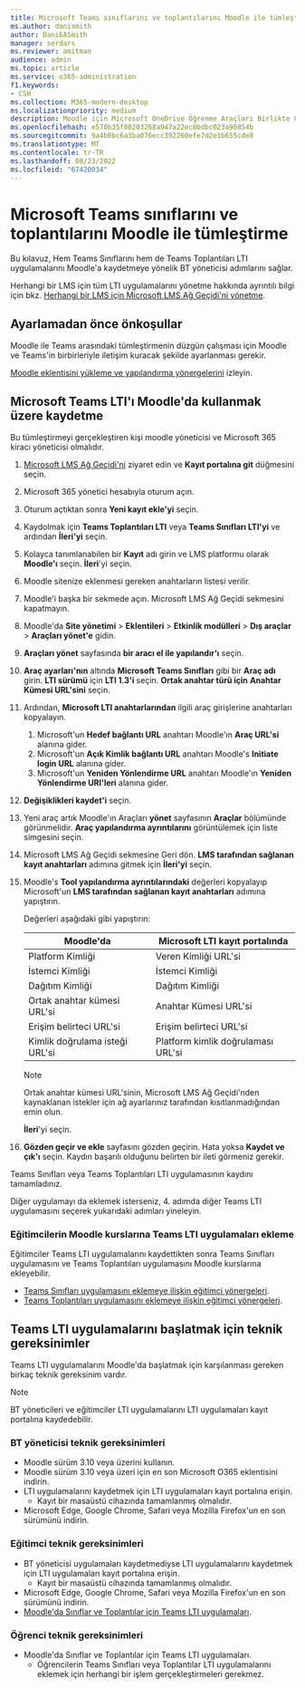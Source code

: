 ```yaml
---
title: Microsoft Teams sınıflarını ve toplantılarını Moodle ile tümleştirme
ms.author: danismith
author: DaniEASmith
manager: serdars
ms.reviewer: amitman
audience: admin
ms.topic: article
ms.service: o365-administration
f1.keywords:
- CSH
ms.collection: M365-modern-desktop
ms.localizationpriority: medium
description: Moodle için Microsoft OneDrive Öğrenme Araçları Birlikte Çalışabilirliği ile Teams sınıflarını ve toplantılarını oluşturun ve yönetin.
ms.openlocfilehash: e570b35f80203268a947a22ec8bdbc023a90854b
ms.sourcegitcommit: 9a4b0bc6a3ba076ecc392260efe7d2e1b655cde8
ms.translationtype: MT
ms.contentlocale: tr-TR
ms.lasthandoff: 08/23/2022
ms.locfileid: "67420034"
---
```

# <a name="integrate-microsoft-teams-classes-and-meetings-within-moodle"></a>Microsoft Teams sınıflarını ve toplantılarını Moodle ile tümleştirme

Bu kılavuz, Hem Teams Sınıflarını hem de Teams Toplantıları LTI uygulamalarını Moodle'a kaydetmeye yönelik BT yöneticisi adımlarını sağlar.

Herhangi bir LMS için tüm LTI uygulamalarını yönetme hakkında ayrıntılı bilgi için bkz. [Herhangi bir LMS için Microsoft LMS Ağ Geçidi'ni yönetme](manage-microsoft-one-lti.md).

## <a name="prerequisites-before-set-up"></a>Ayarlamadan önce önkoşullar

Moodle ile Teams arasındaki tümleştirmenin düzgün çalışması için Moodle ve Teams'in birbirleriyle iletişim kuracak şekilde ayarlanması gerekir.

[Moodle eklentisini yükleme ve yapılandırma yönergelerini](moodle-plugin-configuration.md) izleyin.

## <a name="register-microsoft-teams-lti-for-use-in-moodle"></a>Microsoft Teams LTI'ı Moodle'da kullanmak üzere kaydetme

Bu tümleştirmeyi gerçekleştiren kişi moodle yöneticisi ve Microsoft 365 kiracı yöneticisi olmalıdır.

1. [Microsoft LMS Ağ Geçidi'ni](https://lti.microsoft.com/) ziyaret edin ve **Kayıt portalına git** düğmesini seçin.

2. Microsoft 365 yönetici hesabıyla oturum açın.

3. Oturum açtıktan sonra **Yeni kayıt ekle'yi** seçin.

4. Kaydolmak için **Teams Toplantıları LTI** veya **Teams Sınıfları LTI'yi** ve ardından **İleri'yi** seçin.

5. Kolayca tanımlanabilen bir **Kayıt** adı girin ve LMS platformu olarak **Moodle'ı** seçin. **İleri**'yi seçin.

6. Moodle sitenize eklenmesi gereken anahtarların listesi verilir.

7. Moodle'i başka bir sekmede açın. Microsoft LMS Ağ Geçidi sekmesini kapatmayın.

8. Moodle'da **Site yönetimi** > **Eklentileri** > **Etkinlik modülleri** > **Dış araçlar** > **Araçları yönet'e** gidin.

9. **Araçları yönet** sayfasında **bir aracı el ile yapılandır'ı** seçin.

10. **Araç ayarları'nın** altında **Microsoft Teams Sınıfları** gibi bir **Araç adı** girin. **LTI sürümü** için **LTI 1.3'i** seçin. **Ortak anahtar türü için** **Anahtar Kümesi URL'sini** seçin.

11. Ardından, **Microsoft LTI anahtarlarından** ilgili araç girişlerine anahtarları kopyalayın.
    1. Microsoft'un **Hedef bağlantı URL** anahtarı Moodle'ın **Araç URL'si** alanına gider.
    1. Microsoft'un **Açık Kimlik bağlantı URL** anahtarı Moodle's **Initiate login URL** alanına gider.
    1. Microsoft'un **Yeniden Yönlendirme URL** anahtarı Moodle'ın **Yeniden Yönlendirme URI'leri** alanına gider.

12. **Değişiklikleri kaydet'i** seçin.

13. Yeni araç artık Moodle'ın Araçları **yönet** sayfasının **Araçlar** bölümünde görünmelidir. **Araç yapılandırma ayrıntılarını** görüntülemek için liste simgesini seçin.

14. Microsoft LMS Ağ Geçidi sekmesine Geri dön. **LMS tarafından sağlanan kayıt anahtarları** adımına gitmek için **İleri'yi** seçin.

15. Moodle's **Tool yapılandırma ayrıntılarındaki** değerleri kopyalayıp Microsoft'un **LMS tarafından sağlanan kayıt anahtarları** adımına yapıştırın.

    Değerleri aşağıdaki gibi yapıştırın:

    | Moodle'da | Microsoft LTI kayıt portalında |
    | --------- | ------------------------------------ |
    | Platform Kimliği | Veren Kimliği URL'si |
    | İstemci Kimliği | İstemci Kimliği |
    | Dağıtım Kimliği | Dağıtım Kimliği |
    | Ortak anahtar kümesi URL'si | Anahtar Kümesi URL'si |
    | Erişim belirteci URL'si | Erişim belirteci URL'si |
    | Kimlik doğrulama isteği URL'si | Platform kimlik doğrulaması URL'si |

    >[!NOTE]
    > Ortak anahtar kümesi URL'sinin, Microsoft LMS Ağ Geçidi'nden kaynaklanan istekler için ağ ayarlarınız tarafından kısıtlanmadığından emin olun.

    **İleri**'yi seçin.

16. **Gözden geçir ve ekle** sayfasını gözden geçirin. Hata yoksa **Kaydet ve çık'ı** seçin. Kaydın başarılı olduğunu belirten bir ileti görmeniz gerekir.

Teams Sınıfları veya Teams Toplantıları LTI uygulamasının kaydını tamamladınız.

Diğer uygulamayı da eklemek isterseniz, 4. adımda diğer Teams LTI uygulamasını seçerek yukarıdaki adımları yineleyin.

### <a name="add-teams-lti-apps-to-educators-moodle-courses"></a>Eğitimcilerin Moodle kurslarına Teams LTI uygulamaları ekleme

Eğitimciler Teams LTI uygulamalarını kaydettikten sonra Teams Sınıfları uygulamasını ve Teams Toplantıları uygulamasını Moodle kurslarına ekleyebilir.

- [Teams Sınıfları uygulamasını eklemeye ilişkin eğitimci yönergeleri](https://support.microsoft.com/topic/use-microsoft-teams-classes-in-your-lms-ac6a1e34-32f7-45e6-b83e-094185a1e78a).
- [Teams Toplantıları uygulamasını eklemeye ilişkin eğitimci yönergeleri](https://support.microsoft.com/topic/use-microsoft-teams-meetings-in-your-lms-11b6095d-f90b-42b9-ab77-4dcff2bb3b76).

## <a name="technical-requirements-to-launch-teams-lti-apps"></a>Teams LTI uygulamalarını başlatmak için teknik gereksinimler

Teams LTI uygulamalarını Moodle'da başlatmak için karşılanması gereken birkaç teknik gereksinim vardır.

> [!NOTE]
> BT yöneticileri ve eğitimciler LTI uygulamalarını LTI uygulamaları kayıt portalına kaydedebilir.

### <a name="it-admin-technical-requirements"></a>BT yöneticisi teknik gereksinimleri

- Moodle sürüm 3.10 veya üzerini kullanın.
- Moodle sürüm 3.10 veya üzeri için en son Microsoft O365 eklentisini indirin.
- LTI uygulamalarını kaydetmek için LTI uygulamaları kayıt portalına erişin.
  - Kayıt bir masaüstü cihazında tamamlanmış olmalıdır.
- Microsoft Edge, Google Chrome, Safari veya Mozilla Firefox'un en son sürümünü indirin.

### <a name="educator-technical-requirements"></a>Eğitimci teknik gereksinimleri

- BT yöneticisi uygulamaları kaydetmediyse LTI uygulamalarını kaydetmek için LTI uygulamaları kayıt portalına erişin.
  - Kayıt bir masaüstü cihazında tamamlanmış olmalıdır.
- Microsoft Edge, Google Chrome, Safari veya Mozilla Firefox'un en son sürümünü indirin.
- [Moodle'da Sınıflar ve Toplantılar için Teams LTI uygulamaları](#add-teams-lti-apps-to-educators-moodle-courses).

### <a name="student-technical-requirements"></a>Öğrenci teknik gereksinimleri

- Moodle'da Sınıflar ve Toplantılar için Teams LTI uygulamaları.
  - Öğrencilerin Teams Sınıfları veya Toplantılar LTI uygulamalarını eklemek için herhangi bir işlem gerçekleştirmeleri gerekmez.
